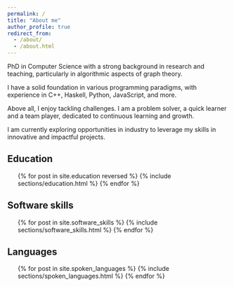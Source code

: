 ```yaml
---
permalink: /
title: "About me"
author_profile: true
redirect_from: 
  - /about/
  - /about.html
---
```


PhD in Computer Science with a strong background in research and teaching, particularly in algorithmic aspects of graph theory.

I have a solid foundation in various programming paradigms, with experience in C++, Haskell, Python, JavaScript, and more.

Above all, I enjoy tackling challenges. I am a problem solver, a quick learner and a team player, dedicated to continuous learning and growth.

I am currently exploring opportunities in industry to leverage my skills in innovative and impactful projects.

<!---------------------------------------------->
<h2 class="archive-subtitle">
    Education
</h2>

<ul class="archive-list">
  {% for post in site.education reversed %}
    {% include sections/education.html %}
  {% endfor %}
</ul>

<!---------------------------------------------->
<h2 class="archive-subtitle">
    Software skills
</h2>

<ul class="archive-list">
  {% for post in site.software_skills %}
    {% include sections/software_skills.html %}
  {% endfor %}
</ul>

<!---------------------------------------------->
<h2 class="archive-subtitle">
    Languages
</h2>

<ul class="archive-list">
  {% for post in site.spoken_languages %}
    {% include sections/spoken_languages.html %}
  {% endfor %}
</ul>

